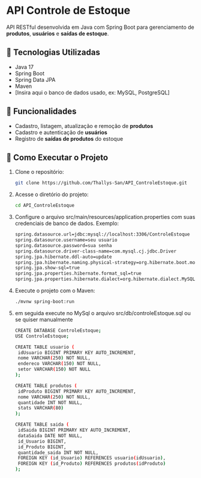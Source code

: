 # API Controle de Estoque

API RESTful desenvolvida em Java com Spring Boot para gerenciamento de **produtos**, **usuários** e **saídas de estoque**.

## 🔧 Tecnologias Utilizadas

- Java 17  
- Spring Boot  
- Spring Data JPA  
- Maven  
- [Insira aqui o banco de dados usado, ex: MySQL, PostgreSQL]

## 📂 Funcionalidades

- Cadastro, listagem, atualização e remoção de **produtos**  
- Cadastro e autenticação de **usuários**  
- Registro de **saídas de produtos** do estoque  

## 🚀 Como Executar o Projeto

1. Clone o repositório:
   ```bash
   git clone https://github.com/Thallys-San/API_ControleEstoque.git
   
2. Acesse o diretório do projeto:
   ```bash
   cd API_ControleEstoque
   
3. Configure o arquivo src/main/resources/application.properties com suas credenciais de banco de dados. Exemplo:
   ```bash
   spring.datasource.url=jdbc:mysql://localhost:3306/ControleEstoque
   spring.datasource.username=seu usuario
   spring.datasource.password=sua senha
   spring.datasource.driver-class-name=com.mysql.cj.jdbc.Driver
   spring.jpa.hibernate.ddl-auto=update
   spring.jpa.hibernate.naming.physical-strategy=org.hibernate.boot.model.naming.PhysicalNamingStrategyStandardImpl
   spring.jpa.show-sql=true
   spring.jpa.properties.hibernate.format_sql=true
   spring.jpa.properties.hibernate.dialect=org.hibernate.dialect.MySQL8Dialect

4. Execute o projeto com o Maven:
   ```bash
   ./mvnw spring-boot:run
   
5. em seguida execute no MySql o arquivo src/db/controleEstoque.sql ou se quiser manualmente
   ```bash
   CREATE DATABASE ControleEstoque;
   USE ControleEstoque;

   CREATE TABLE usuario (
    idUsuario BIGINT PRIMARY KEY AUTO_INCREMENT,
    nome VARCHAR(250) NOT NULL,
    endereco VARCHAR(150) NOT NULL,
    setor VARCHAR(150) NOT NULL
   );

   CREATE TABLE produtos (
    idProduto BIGINT PRIMARY KEY AUTO_INCREMENT,
    nome VARCHAR(250) NOT NULL,
    quantidade INT NOT NULL,
    stats VARCHAR(80)
   );

   CREATE TABLE saida (
    idSaida BIGINT PRIMARY KEY AUTO_INCREMENT,
    dataSaida DATE NOT NULL,
    id_Usuario BIGINT,
    id_Produto BIGINT,
    quantidade_saida INT NOT NULL,
    FOREIGN KEY (id_Usuario) REFERENCES usuario(idUsuario),
    FOREIGN KEY (id_Produto) REFERENCES produtos(idProduto)
   );



